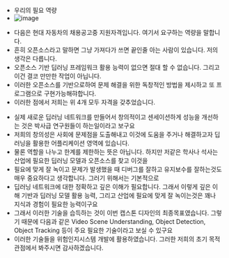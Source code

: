 * 우리의 필요 역량
* ![image](https://user-images.githubusercontent.com/76835313/141651768-3f44de67-9564-4e55-9bb6-c2c6867d1b09.png)
- 다음은 현대 자동차의 채용공고중 지원자격입니다. 여기서 요구하는 역량을 말합니다.
- 흔히 오픈소스라고 말하면 그냥 가져다가 쓰면 끝인줄 아는 사람이 있습니다. 저의 생각은 다릅니다.
- 오픈소스 기반 딥러닝 프레임워크 활용 능력이 없으면 절대 할 수 없습니다. 그리고 이건 결코 만만한 작업이 아닙니다.
- 이러한 오픈소스를 기반으로하여 문제 해결을 위한 독창적인 방법을 제시하고 또 프로그램으로 구현가능해햐합니다. 
- 이러한 점에서 저희는 위 4개 모두 자격을 갖추었습니다. 

* 실제 새로운 딥러닝 네트워크를 만들어서 창의적이고 센세이션하게 성능을 개선하는 것은 박사급 연구원들이 하는일이라고 보구요
* 저희의 창의성은 사회에 문제점을 도출해내고 이것에 도움을 주거나 해결하고자 딥러닝을 활용한 어플리케이션 영역에 있습니다.
* 물론 역할을 나누고 한계를 제한하는 뜻은 아닙니다. 하지만 저같은 학사나 석사는 산업에 필요한 딥러닝 모델과 오픈소스를 찾고 이것을 
* 필요에 맞게 잘 녹이고 문제가 발생했을 때 디버그를 잘하고 유지보수를 잘하는것도 매우 중요하다고 생각합니다. 그러기 위해서는 기본적으로
* 딥러닝 네트워크에 대한 정확하고 깊은 이해가 필요합니다. 그래서 이렇게 깊은 이해 기반과 딥러닝 모델 활용 능력, 그리고 산업에 필요에 맞게 잘 녹이는것은 꽤나 지식과 경험이 필요한 능력이구요
* 그래서 이러한 기술을 습득하는 것이 이번 캡스톤 디자인의 최종목표였습니다. 그렇기 때문에 다음과 같은 Video Scene Understanding, Object Detection, Object Tracking 등이 주요 필요한 기술이라고 보실 수 있구요
* 이러한 기술들을 위험인지시스템 개발에 활용하였습니다. 그러한 저희의 초기 목적 관점에서 봐주시면 감사하겠습니다.
